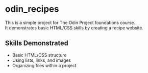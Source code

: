 # odin_recipes
  
This is a simple project for The Odin Project foundations course.  
It demonstrates basic HTML/CSS skills by creating a recipe website.  

## Skills Demonstrated  
- Basic HTML/CSS structure  
- Using lists, links, and images  
- Organizing files within a project  
